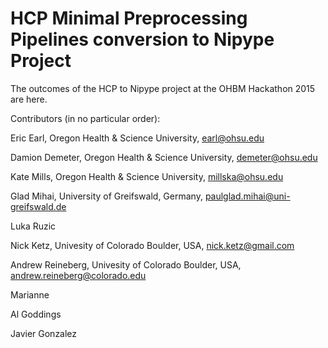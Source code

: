 # HCP Minimal Preprocessing Pipelines conversion to Nipype Project

The outcomes of the HCP to Nipype project at the OHBM Hackathon 2015 are here.

Contributors (in no particular order):

Eric Earl, Oregon Health & Science University, earl@ohsu.edu

Damion Demeter, Oregon Health & Science University, demeter@ohsu.edu

Kate Mills, Oregon Health & Science University, millska@ohsu.edu

Glad Mihai, University of Greifswald, Germany, paulglad.mihai@uni-greifswald.de

Luka Ruzic

Nick Ketz, Univesity of Colorado Boulder, USA, nick.ketz@gmail.com

Andrew Reineberg, Univesity of Colorado Boulder, USA, andrew.reineberg@colorado.edu

Marianne

Al Goddings

Javier Gonzalez
